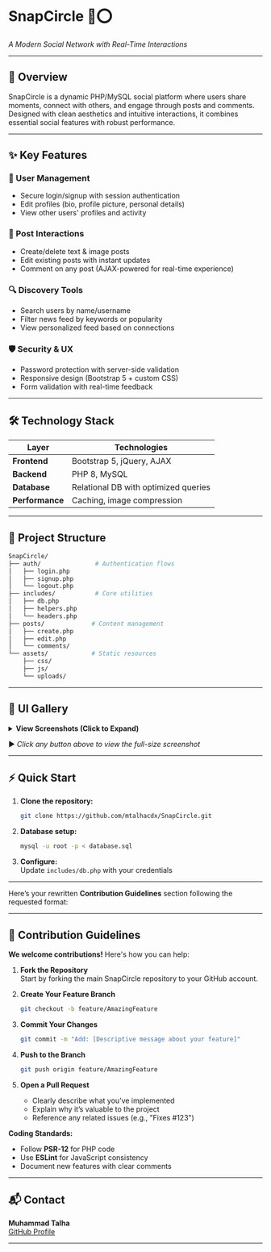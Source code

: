 # **SnapCircle 📸⭕**  
*A Modern Social Network with Real-Time Interactions*  

---

## **🚀 Overview**  
SnapCircle is a dynamic PHP/MySQL social platform where users share moments, connect with others, and engage through posts and comments. Designed with clean aesthetics and intuitive interactions, it combines essential social features with robust performance.  

---

## **✨ Key Features**  

### **🔐 User Management**  
- Secure login/signup with session authentication  
- Edit profiles (bio, profile picture, personal details)  
- View other users' profiles and activity  

### **📢 Post Interactions**  
- Create/delete text & image posts  
- Edit existing posts with instant updates  
- Comment on any post (AJAX-powered for real-time experience)  

### **🔍 Discovery Tools**  
- Search users by name/username  
- Filter news feed by keywords or popularity  
- View personalized feed based on connections  

### **🛡️ Security & UX**  
- Password protection with server-side validation  
- Responsive design (Bootstrap 5 + custom CSS)  
- Form validation with real-time feedback  

---

## **🛠️ Technology Stack**  

| Layer        | Technologies         |  
|--------------|----------------------|  
| **Frontend** | Bootstrap 5, jQuery, AJAX |  
| **Backend**  | PHP 8, MySQL         |  
| **Database** | Relational DB with optimized queries |  
| **Performance** | Caching, image compression |  

---

## **📂 Project Structure**  

```bash
SnapCircle/
├── auth/               # Authentication flows
│   ├── login.php
│   ├── signup.php
│   └── logout.php
├── includes/           # Core utilities
│   ├── db.php
│   ├── helpers.php
│   └── headers.php
├── posts/             # Content management
│   ├── create.php
│   ├── edit.php
│   └── comments/
└── assets/            # Static resources
    ├── css/
    ├── js/
    └── uploads/
```


---

## 📱 UI Gallery

<details>
<summary><b>View Screenshots (Click to Expand)</b></summary>

| [Profile Page](Profile.png) | [News Feed](Feed.png) | [Comment Section](Comment.png) |
|-----------------------------|-----------------------|--------------------------------|
| *User profile interface*    | *Main activity feed*  | *Threaded discussions*         |

</details>

▶ *Click any button above to view the full-size screenshot*

---

## **⚡ Quick Start**  

1. **Clone the repository:**  
   ```bash
   git clone https://github.com/mtalhacdx/SnapCircle.git
   ```  
2. **Database setup:**  
   ```bash
   mysql -u root -p < database.sql
   ```  
3. **Configure:**  
   Update `includes/db.php` with your credentials  

---

Here’s your rewritten **Contribution Guidelines** section following the requested format:

---

## **🤝 Contribution Guidelines**  

**We welcome contributions!** Here's how you can help:  

1. **Fork the Repository**  
   Start by forking the main SnapCircle repository to your GitHub account.  

2. **Create Your Feature Branch**  
   ```bash
   git checkout -b feature/AmazingFeature
   ```  

3. **Commit Your Changes**  
   ```bash
   git commit -m "Add: [Descriptive message about your feature]"
   ```  

4. **Push to the Branch**  
   ```bash
   git push origin feature/AmazingFeature
   ```  

5. **Open a Pull Request**  
   - Clearly describe what you’ve implemented  
   - Explain why it’s valuable to the project  
   - Reference any related issues (e.g., "Fixes #123")  

**Coding Standards:**  
- Follow **PSR-12** for PHP code  
- Use **ESLint** for JavaScript consistency  
- Document new features with clear comments  

---

## **📬 Contact**  
**Muhammad Talha**  
[GitHub Profile](https://github.com/mtalhacdx)

---
